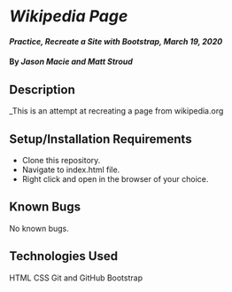 # _Wikipedia Page_

#### _Practice, Recreate a Site with Bootstrap, March 19, 2020_

#### By _**Jason Macie and Matt Stroud**_

## Description

_This is an attempt at recreating a page from wikipedia.org

## Setup/Installation Requirements

* Clone this repository.
* Navigate to index.html file.
* Right click and open in the browser of your choice.

## Known Bugs

No known bugs.

## Technologies Used

HTML
CSS
Git and GitHub
Bootstrap